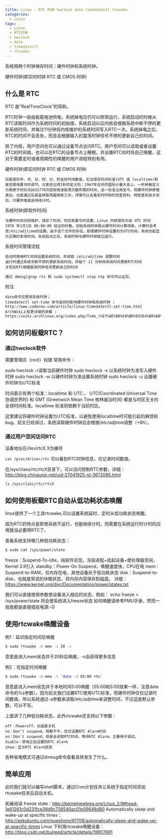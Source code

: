 ```yaml
---
title: Linux - RTC 时钟 hwclock date timedatectl rtcwake
categories:
  - Linux
tags:
  - Linux
  - RTC时钟
  - hwclock
  - date
  - timedatectl
  - rtcwake
---
```


系统用两个时钟保存时间：硬件时钟和系统时钟。

硬件时钟(即实时时钟 RTC 或 CMOS 时钟)

<!--more-->

## 什么是 RTC

RTC 是“RealTimeClock”的简称。

RTC时钟一般由板载电池供电，系统掉电后仍可以照常运行，系统启动的时候从RTC读取时间作为系统时间的初始值，系统启动以后内核会根据系统中断不停的更新系统时间，并每过11分钟将内核维护的系统时间写入RTC一次。系统掉电之后，RTC的时间不会丢失，而且会根据输入的震荡时钟信号不停的更新自己的时间。

除了内核，用户空间也可以通过设备节点访问RTC。用户空间可以读取或者设置RTC的时间值，也可以在RTC的设备节点上睡眠，并设置RTC何时将自己唤醒，这对于需要定时或者周期性的唤醒的用户进程特别有用。

硬件时钟(即实时时钟 RTC 或 CMOS 时钟)

    仅能保存年、月、日、时、分、秒这些时间数值，无法保存时间标准(UTC 或 localtime)和是否使用夏令时调节。大家还记得1秒的定义吗：1967年召开的国际计量大会上，一秒钟被定义为铯原子的9192631770次固有微波振荡次数所需的时间，这一标准沿用至今。而硬件时钟原理类似，也是通过石英晶体振荡器频率工作，详情可以去看实时时钟的百度百科。特性是系统关闭后，只要供电就会持续计时。

系统时钟(即软件时间)

    与硬件时间分别维护，保存了时间、时区和夏令时设置。Linux 内核保存为自 UTC 时间 1970 年1月1日 00:00:00 经过的秒数。初始系统时钟是从硬件时间计算得来，计算时会考虑/etc/adjtime的设置。由于这个文件的存在，即使硬件时钟设置的为UTC时间，系统也能显示正确的本地时间。系统启动之后，系统时钟与硬件时钟独立运行。

系统时间管理流程

    启动时使用RTC时间设置系统时间，并读取 /etc/adjtime 调整时间
    运行时通过系统中断不停的更新系统时间，并每个 11 分钟用系统时间更新RTC时间
    关机后RTC根据振荡时钟信号更新自己的时间

    通过 dmesg|grep rtc 和 sudo systemctl stop ntp 命令可以证实。

附注

    date命令仅更改系统时钟；
    timedatectl set-time 命令会同时影响硬件时钟和系统时钟 : http://www.codeceo.com/article/linux-timedatectl-set-time.html
    ArchWiki上有更详细的讲解 : https://wiki.archlinux.org/index.php/Time_(%E7%AE%80%E4%BD%93%E4%B8%AD%E6%96%87)#RTC_clock

## 如何访问板载RTC？

### 通过hwclock软件

需要管理员（root）权限 常用命令：

sudo hwclock -r读取当前硬件时钟
sudo hwclock -s 以系统时钟为准写入硬件时钟
sudo hwclock -w 以硬件时钟为准设置系统时钟
sudo hwclock -u 设置硬件时钟为UTC标准

时间表示有两个标准：localtime 和 UTC 。
UTC(Coordinated Universal Time 协调世界时) 和 GMT (Greenwich Mean Time 格林威治时间) 都是与时区无关的全球时间标准。localtime 标准则依赖于当前时区。

这里建议将硬件时钟设置为UTC标准，以避免使用localtime时可能引起的麻烦和bug。前文已经讲过，系统读取硬件时钟后会根据/etc/adjtime调整（+8h）。

### 通过用户空间访问RTC

设备地址在/dev/rtcX X为编号

`cat /proc/driver/rtc` 可以看到RTC时钟信息，仅记录时间数值。

在/sys/class/rtc/rtcX目录下，可以访问控制RTC参数，详细：http://blog.chinaunix.net/uid-27041925-id-3672085.html

`ls /sys/class/rtc/rtcX`

## 如何使用板载RTC自动从低功耗状态唤醒

linux提供了一个工具rtcwake,可以设置系统延时、定时从低功耗状态唤醒。

因为RTC的特点是即使系统不运行，也能继续计时。而需要在系统运行时计时的应用就没必要用RTC了。

查看系统支持哪几种低功耗状态：
```bash
$ sudo cat /sys/power/state
```
freeze：Suspend-To-Idle，纯软件实现，冻结进程+挂起设备+使处理器空闲，Kernel 3.9引入
standby：Power-On Suspend，唤醒速度快，CPU在电
mem：Suspend-to-RAM，仅内存在电，其他设备处于低功耗状态
disk：Suspend-to-disk，也就是常说的休眠状态，将内存内容保存到磁盘。
详细：https://www.kernel.org/doc/Documentation/power/states.txt

我们可以直接使用参数使设备进入相应的状态，例如：
echo freeze > /sys/power/state 将会使系统进入freeze状态
如何唤醒请参考PMU手册，然而一般我都是直接插拔电源:-D

## 使用rtcwake唤醒设备

例1：延迟指定时间后唤醒
```bash
$ sudo rtcwake -m mem -s 20 -v
```
意思是进入mem状态并于20秒后唤醒，-v会获得更多信息

例2：在指定时间唤醒
```bash
$ sudo rtcwake -m mem -t `date -d 05:00 +%s`
```
意思是进入mem状态并于本地时间5:00唤醒（05:00和5:00效果一样，注意date命令的%s参数）。因为前文我们设置RTC使用UTC标准，而硬件时钟仅仅记录时间数值，所以系统通过-a参数来读取/etc/adjtime来调整时间，不过这是默认参数，可以不写。

上面讲了几种低功耗状态，此外rtcwake还支持以下参数：

    off：Poweroff，也就是关机
    no：Don't suspend，啥都不干，仅仅设置RTC Alarm时间
    on：Don't suspend，但是会读取RTC时间，等待RTC Alarm。主要用于调试。
    diable：禁用之前设置的RTC Alarm
    show：显示RTC Alarm信息

各种省电模式可通过dmesg命令查看具体发生了什么。

## 简单应用

此时我们就可以编写shell脚本，通过Cron计划任务让系统于指定时间添加rtcwake任务后自动关机。

拓展阅读
freeze state：http://kernelnewbies.org/Linux_3.9#head-1e61261c0d231fce38d9c738540ac01e59648d80
Automatically sleep and wake-up at specific times：http://askubuntu.com/questions/61708/automatically-sleep-and-wake-up-at-specific-times
Linux 下利用rtcwake唤醒设备：http://blog.csdn.net/bulreed/article/details/19907691

